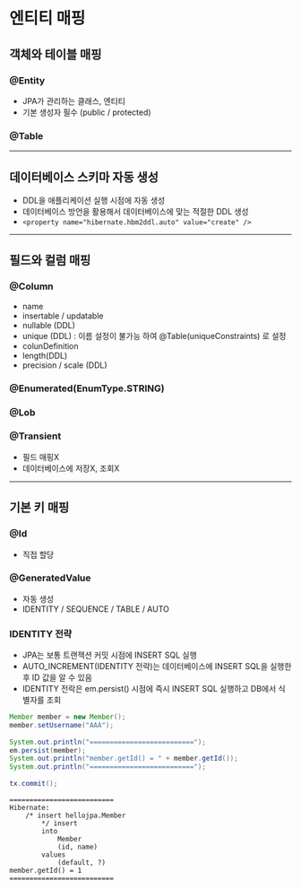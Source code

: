 # 엔티티 매핑
## 객체와 테이블 매핑
### @Entity
- JPA가 관리하는 클래스, 엔티티
- 기본 생성자 필수 (public / protected)

### @Table

---
## 데이터베이스 스키마 자동 생성
- DDL을 애플리케이션 실행 시점에 자동 생성
- 데이터베이스 방언을 활용해서 데이터베이스에 맞는 적절한 DDL 생성
- `<property name="hibernate.hbm2ddl.auto" value="create" />`

---
## 필드와 컬럼 매핑
### @Column
- name
- insertable / updatable
- nullable (DDL)
- unique (DDL) : 이름 설정이 불가능 하여 @Table(uniqueConstraints) 로 설정
- colunDefinition
- length(DDL)
- precision / scale (DDL)

### @Enumerated(EnumType.STRING)

### @Lob

### @Transient
- 필드 매핑X 
- 데이터베이스에 저장X, 조회X

---
## 기본 키 매핑
### @Id
- 직접 할당
### @GeneratedValue
- 자동 생성
- IDENTITY / SEQUENCE / TABLE / AUTO

### IDENTITY 전략
- JPA는 보통 트랜잭션 커밋 시점에 INSERT SQL 실행
- AUTO_INCREMENT(IDENTITY 전략)는 데이터베이스에 INSERT SQL을 실행한 후 ID 값을 알 수 있음
- IDENTITY 전락은 em.persist() 시점에 즉시 INSERT SQL 실행하고 DB에서 식별자를 조회
```java
Member member = new Member();  
member.setUsername("AAA");  
  
System.out.println("==========================");  
em.persist(member);  
System.out.println("member.getId() = " + member.getId());  
System.out.println("==========================");  
  
tx.commit();
```

```text
==========================
Hibernate: 
    /* insert hellojpa.Member
        */ insert 
        into
            Member
            (id, name) 
        values
            (default, ?)
member.getId() = 1
==========================
```

